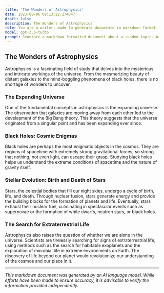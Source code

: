```yaml
---
title: 'The Wonders of Astrophysics'
date: 2023-08-06 09:13:22.274847
draft: false
description: The Wonders of Astrophysics
role: You are a writer, made to generate documents in markdown format. It is very important that all of the documents you generate are in valid markdown format.
model: gpt-3.5-turbo
prompt: Generate a markdown formatted document about a random topic. At the bottom, include a disclaimer explaining that the document was generated by you. The first line of the document should be the title. Make sure that the entire document is in proper markdown format, using a mix of various tags to make the document visually appealing.
---
```


## The Wonders of Astrophysics

Astrophysics is a fascinating field of study that delves into the mysterious and intricate workings of the universe. From the mesmerizing beauty of distant galaxies to the mind-boggling phenomena of black holes, there is no shortage of wonders to uncover. 

### The Expanding Universe

One of the fundamental concepts in astrophysics is the expanding universe. The observation that galaxies are moving away from each other led to the development of the Big Bang theory. This theory suggests that the universe originated from a singular point and has been expanding ever since. 

### Black Holes: Cosmic Enigmas

Black holes are perhaps the most enigmatic objects in the cosmos. They are regions of spacetime with extremely strong gravitational forces, so strong that nothing, not even light, can escape their grasp. Studying black holes helps us understand the extreme conditions of spacetime and the nature of gravity itself.

### Stellar Evolution: Birth and Death of Stars

Stars, the celestial bodies that fill our night skies, undergo a cycle of birth, life, and death. Through nuclear fusion, stars generate energy and provide the building blocks for the formation of planets and life. Eventually, stars exhaust their nuclear fuel, culminating in spectacular events such as supernovae or the formation of white dwarfs, neutron stars, or black holes.

### The Search for Extraterrestrial Life

Astrophysics also raises the question of whether we are alone in the universe. Scientists are tirelessly searching for signs of extraterrestrial life, using methods such as the search for habitable exoplanets and the exploration of microbial life in extreme environments on Earth. The discovery of life beyond our planet would revolutionize our understanding of the cosmos and our place in it.

---

*This markdown document was generated by an AI language model. While efforts have been made to ensure accuracy, it is advisable to verify the information provided independently.*